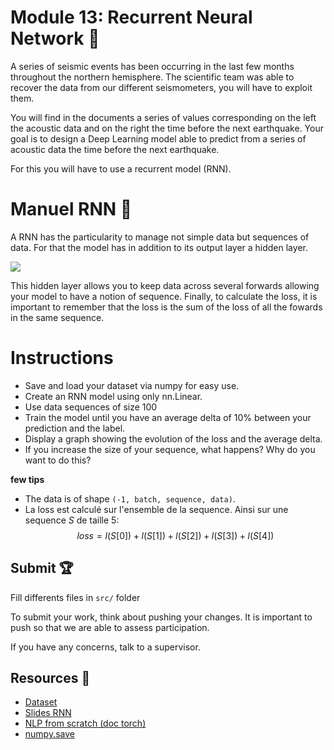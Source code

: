 # Module 13: Recurrent Neural Network :pencil:

A series of seismic events has been occurring in the last few months throughout the northern hemisphere.
The scientific team was able to recover the data from our different seismometers, you will have to exploit them.

You will find in the documents a series of values corresponding on the left the acoustic data and on the right the time before the next earthquake.
Your goal is to design a Deep Learning model able to predict from a series of acoustic data the time before the next earthquake.

For this you will have to use a recurrent model (RNN).

# Manuel RNN :brain:

A RNN has the particularity to manage not simple data but sequences of data.
For that the model has in addition to its output layer a hidden layer.

<img src=".img/rnn-struct.png" />

This hidden layer allows you to keep data across several forwards allowing your model to have a notion of sequence.
Finally, to calculate the loss, it is important to remember that the loss is the sum of the loss of all the fowards in the same sequence.

# Instructions

- Save and load your dataset via numpy for easy use.
- Create an RNN model using only nn.Linear.
- Use data sequences of size 100
- Train the model until you have an average delta of 10% between your prediction and the label.
- Display a graph showing the evolution of the loss and the average delta.
- If you increase the size of your sequence, what happens? Why do you want to do this?

**few tips**
- The data is of shape `(-1, batch, sequence, data)`.
- La loss est calculé sur l'ensemble de la sequence.
  Ainsi sur une sequence $S$ de taille $5$: $$loss = l(S[0]) + l(S[1]) + l(S[2]) + l(S[3]) + l(S[4])$$

## Submit :trophy:

Fill differents files in ``src/`` folder

To submit your work, think about pushing your changes. It is important to push so that we are able to assess participation.

If you have any concerns, talk to a supervisor.

## Resources :book:

- [Dataset](https://www.kaggle.com/c/LANL-Earthquake-Prediction/data)
- [Slides RNN](https://docs.google.com/presentation/d/17-OeHgELG6fgAOvDLRmMl6MVpGYkANmSBcLcIVa_X70/edit?usp=sharing)
- [NLP from scratch (doc torch)](https://pytorch.org/tutorials/intermediate/char_rnn_classification_tutorial.html)
- [numpy.save](https://numpy.org/doc/stable/reference/generated/numpy.save.html)
